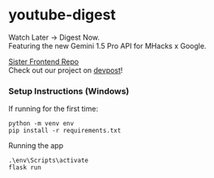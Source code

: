 # youtube-digest
Watch Later → Digest Now. \
Featuring the new Gemini 1.5 Pro API for MHacks x Google. 

[Sister Frontend Repo](https://github.com/azhang315/youtube-digest-client) \
Check out our project on [devpost](https://devpost.com/software/youtube-digest-companion)!


### Setup Instructions (Windows)
If running for the first time: 
```
python -m venv env
pip install -r requirements.txt
```

Running the app
```
.\env\Scripts\activate
flask run
```
